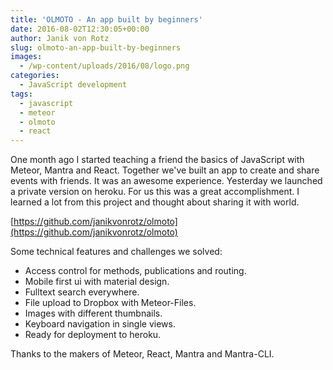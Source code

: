 ```yaml
---
title: 'OLMOTO - An app built by beginners'
date: 2016-08-02T12:30:05+00:00
author: Janik von Rotz
slug: olmoto-an-app-built-by-beginners
images:
  - /wp-content/uploads/2016/08/logo.png
categories:
  - JavaScript development
tags:
  - javascript
  - meteor
  - olmoto
  - react
---
```

One month ago I started teaching a friend the basics of JavaScript with Meteor, Mantra and React.
Together we've built an app to create and share events with friends. It was an awesome experience. Yesterday we launched a private version on heroku. For us this was a great accomplishment. I learned a lot from this project and thought about sharing it with world.

[https://github.com/janikvonrotz/olmoto](https://github.com/janikvonrotz/olmoto)

Some technical features and challenges we solved:

* Access control for methods, publications and routing.
* Mobile first ui with material design.
* Fulltext search everywhere.
* File upload to Dropbox with Meteor-Files.
* Images with different thumbnails.
* Keyboard navigation in single views.
* Ready for deployment to heroku.

Thanks to the makers of Meteor, React, Mantra and Mantra-CLI.